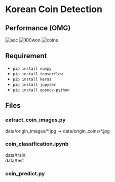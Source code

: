 # Korean Coin Detection

## Performance (OMG)
![acc](https://github.com/dominoyh5/coin-detection/blob/main/.github/img/acc.png?raw=true)
![100won](https://raw.githubusercontent.com/dominoyh5/coin-detection/main/.github/img/100won.png)
![coins](https://github.com/dominoyh5/coin-detection/blob/main/.github/img/coins.png?raw=true)

## Requirement
- `pip install numpy`
- `pip install tensorflow`
- `pip install keras`
- `pip install jupyter`
- `pip install opencv-python`

## Files
### extract_coin_images.py
data/origin_images/\*.jpg -> data/origin_coins/\*.jpg

### coin_classification.ipynb
data/train  
data/test

### coin_predict.py
